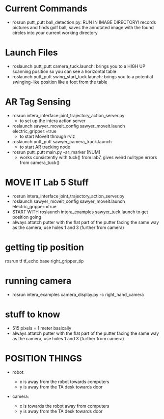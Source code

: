 # Current Commands

- rosrun putt_putt ball_detection.py: RUN IN IMAGE DIRECTORY! records pictures and finds golf ball, saves the annotated image with the found circles into your current working directory

# Launch Files
- roslaunch putt_putt camera_tuck.launch: brings you to a HIGH UP scanning position so you can see a horizontal table
- roslaunch putt_putt swing_start_tuck.launch: brings you to a potential swinging-like position like a foot from the table

# AR Tag Sensing
- rosrun intera_interface joint_trajectory_action_server.py  
    - to set up the intera action server
- roslaunch sawyer_moveit_config sawyer_moveit.launch electric_gripper:=true
    - to start MoveIt through rviz
- roslaunch putt_putt sawyer_camera_track.launch 
    - to start AR tracking node
- rosrun putt_putt main.py -ar_marker [NUM] 
    - works consistently with tuck() from lab7, gives weird nulltype errors from camera_tuck()


# MOVE IT Lab 5 Stuff
 - rosrun intera_interface joint_trajectory_action_server.py
 - roslaunch sawyer_moveit_config sawyer_moveit.launch electric_gripper:=true
 - START WITH roslaunch intera_examples sawyer_tuck.launch to get position going 
 - always attatch putter with the flat part of the putter facing the same way as the camera, use holes 1 and 3 (further from camera)


 # getting tip position
 rosrun tf tf_echo base right_gripper_tip



 # running camera
 - rosrun intera_examples camera_display.py -c right_hand_camera

 
 # stuff to know
 - 515 pixels =  1 meter basically
 - always attatch putter with the flat part of the putter facing the same way as the camera, use holes 1 and 3 (further from camera)
 



# POSITION THINGS
- robot: 
    * x is away from the robot towards computers
    * y is away from the TA desk towards door


- camera:
    * x is towards the robot away from computers
    * y is away from the TA desk towards door